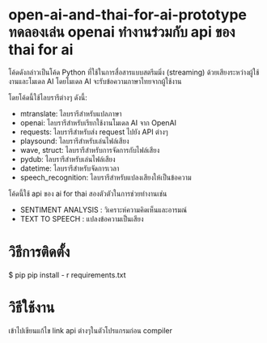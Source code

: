 # open-ai-and-thai-for-ai-prototype ทดลองเล่น openai ทำงานร่วมกับ  api ของ thai for ai 

โค้ดดังกล่าวเป็นโค้ด Python ที่ใช้ในการสื่อสารแบบสตรีมมิ่ง (streaming) ด้วยเสียงระหว่างผู้ใช้งานและโมเดล AI โดยโมเดล AI จะรับข้อความภาษาไทยจากผู้ใช้งาน 

โดยโค้ดนี้ใช้ไลบรารีต่างๆ ดังนี้:

* mtranslate: ไลบรารีสำหรับแปลภาษา
* openai: ไลบรารีสำหรับเรียกใช้งานโมเดล AI จาก OpenAI
* requests: ไลบรารีสำหรับส่ง request ไปยัง API ต่างๆ
* playsound: ไลบรารีสำหรับเล่นไฟล์เสียง
* wave, struct: ไลบรารีสำหรับการจัดการกับไฟล์เสียง
* pydub: ไลบรารีสำหรับเล่นไฟล์เสียง
* datetime: ไลบรารีสำหรับจัดการเวลา
* speech_recognition: ไลบรารีสำหรับแปลงเสียงให้เป็นข้อความ

โค้ดนี้ใช้ api ของ ai for thai สองตัวตัวในการช่วยทำงานเช่น

* SENTIMENT ANALYSIS : วิเคราะห์ความคิดเห็นและอารมณ์
* TEXT TO SPEECH : แปลงข้อความเป็นเสียง

# วิธีการติดตั้ง
$ pip pip install - r requirements.txt

# วิธีใช้งาน
เข้าไปเขียนแก้ไข link api ต่างๆในตัวโปรแกรมก่อน compiler
